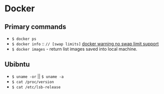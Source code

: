 # Docker

## Primary commands

- `$ docker ps`
- `$ docker info` :: `// [swap limits]` [docker warning no swap limit support](https://qastack.ru/unix/342735/docker-warning-no-swap-limit-support)
- `$ docker images` - return list images saved into local machine.

## Ubibntu

- `$ uname -or` || `$ uname -a`
- `$ cat /proc/version`
- `$ cat /etc/lsb-release`

